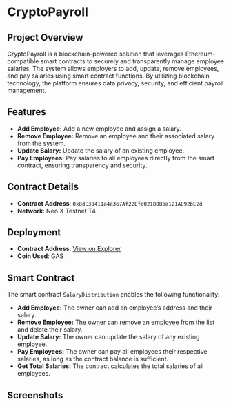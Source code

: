 # CryptoPayroll

## Project Overview
CryptoPayroll is a blockchain-powered solution that leverages Ethereum-compatible smart contracts to securely and transparently manage employee salaries. The system allows employers to add, update, remove employees, and pay salaries using smart contract functions. By utilizing blockchain technology, the platform ensures data privacy, security, and efficient payroll management.

## Features
- **Add Employee:** Add a new employee and assign a salary.
- **Remove Employee:** Remove an employee and their associated salary from the system.
- **Update Salary:** Update the salary of an existing employee.
- **Pay Employees:** Pay salaries to all employees directly from the smart contract, ensuring transparency and security.

## Contract Details

- **Contract Address**: `0x8dE38411a4a367Af22Efc02180Bba121AE92bE2d`
- **Network**: Neo X Testnet T4

## Deployment

- **Contract Address**: [View on Explorer](https://xt4scan.ngd.network/address/0x8dE38411a4a367Af22Efc02180Bba121AE92bE2d)
- **Coin Used**: GAS

## Smart Contract
The smart contract `SalaryDistribution` enables the following functionality:

- **Add Employee:** The owner can add an employee’s address and their salary.
- **Remove Employee:** The owner can remove an employee from the list and delete their salary.
- **Update Salary:** The owner can update the salary of any existing employee.
- **Pay Employees:** The owner can pay all employees their respective salaries, as long as the contract balance is sufficient.
- **Get Total Salaries:** The contract calculates the total salaries of all employees.

## Screenshots
